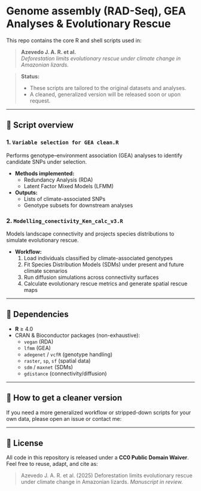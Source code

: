 # Genome assembly (RAD-Seq), GEA Analyses & Evolutionary Rescue

This repo contains the core R and shell scripts used in:

> **Azevedo J. A. R. et al.**  
> *Deforestation limits evolutionary rescue under climate change in Amazonian lizards.*

> **Status:**  
> - These scripts are tailored to the original datasets and analyses.  
> - A cleaned, generalized version will be released soon or upon request.

---

## 📂 Script overview

### 1. `Variable selection for GEA clean.R`  
Performs genotype–environment association (GEA) analyses to identify candidate SNPs under selection.  
- **Methods implemented:**  
  - Redundancy Analysis (RDA)  
  - Latent Factor Mixed Models (LFMM)  
- **Outputs:**  
  - Lists of climate-associated SNPs  
  - Genotype subsets for downstream analyses  

### 2. `Modelling_conectivity_Ken_calc_v3.R`  
Models landscape connectivity and projects species distributions to simulate evolutionary rescue.  
- **Workflow:**  
  1. Load individuals classified by climate-associated genotypes  
  2. Fit Species Distribution Models (SDMs) under present and future climate scenarios  
  3. Run diffusion simulations across connectivity surfaces  
  4. Calculate evolutionary rescue metrics and generate spatial rescue maps  

---

## 🔧 Dependencies

- **R** ≥ 4.0  
- CRAN & Bioconductor packages (non-exhaustive):  
  - `vegan` (RDA)  
  - `lfmm` (GEA)  
  - `adegenet` / `vcfR` (genotype handling)  
  - `raster`, `sp`, `sf` (spatial data)  
  - `sdm` / `maxnet` (SDMs)  
  - `gdistance` (connectivity/diffusion)  

---

## 🚀 How to get a cleaner version

If you need a more generalized workflow or stripped-down scripts for your own data, please open an issue or contact me:

---

## 📄 License

All code in this repository is released under a **CC0 Public Domain Waiver**.  
Feel free to reuse, adapt, and cite as:

> Azevedo J. A. R. et al. (2025) Deforestation limits evolutionary rescue under climate change in Amazonian lizards. *Manuscript in review.*


